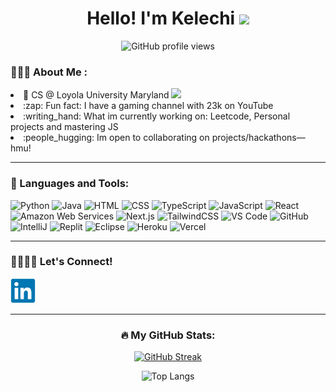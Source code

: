 <h1 align="center">
  Hello! I'm Kelechi
  <img src="https://media.giphy.com/media/hvRJCLFzcasrR4ia7z/giphy.gif" width="30px"/>
</h1>

<div align="center">
    <img src="https://komarev.com/ghpvc/?username=kelechi055&style=flat-square&color=blue" alt="GitHub profile views">
</div>

### 👨🏾‍💻 About Me :
<div>
  <li>
    🔭 CS @ Loyola University Maryland <img src="https://media.giphy.com/media/WUlplcMpOCEmTGBtBW/giphy.gif" width="30"><br> 
  </li>
  <li>
    :zap: Fun fact: I have a gaming channel with 23k on YouTube
  </li>
  <li>
    :writing_hand: What im currently working on: Leetcode, Personal projects and mastering JS
  <li>
    :people_hugging: Im open to collaborating on projects/hackathons—hmu!
  </li>
  
---

### 🧠 Languages and Tools:
<div>
            <img src="https://cdn.jsdelivr.net/gh/devicons/devicon@latest/icons/python/python-original.svg"
            width="40" title="Python" />
            <img src="https://cdn.jsdelivr.net/gh/devicons/devicon@latest/icons/java/java-original.svg" 
            width="40" title="Java"/>
            <img src="https://cdn.jsdelivr.net/gh/devicons/devicon@latest/icons/html5/html5-original.svg" 
            width="40" title="HTML"/>
            <img src="https://cdn.jsdelivr.net/gh/devicons/devicon@latest/icons/css3/css3-original.svg" 
            width="40" title="CSS"/> 
            <img src="https://cdn.jsdelivr.net/gh/devicons/devicon@latest/icons/typescript/typescript-original.svg"
            width="40" title="TypeScript"/>
            <img src="https://cdn.jsdelivr.net/gh/devicons/devicon@latest/icons/javascript/javascript-original.svg" 
            width="40" title="JavaScript"/>
            <img src="https://cdn.jsdelivr.net/gh/devicons/devicon@latest/icons/react/react-original.svg"
            width="40" title="React"/>
            <img src="https://cdn.jsdelivr.net/gh/devicons/devicon@latest/icons/amazonwebservices/amazonwebservices-original-wordmark.svg"
            width="40" title="Amazon Web Services">
            <img src="https://cdn.jsdelivr.net/gh/devicons/devicon@latest/icons/nextjs/nextjs-original.svg"
            width="40" title="Next.js"/>  
            <img src="https://cdn.jsdelivr.net/gh/devicons/devicon@latest/icons/tailwindcss/tailwindcss-original.svg"
            width="40"title="TailwindCSS"/>
            <img src="https://cdn.jsdelivr.net/gh/devicons/devicon@latest/icons/vscode/vscode-original.svg" 
            width="40" title="VS Code"/>
            <img src="https://cdn.jsdelivr.net/gh/devicons/devicon@latest/icons/github/github-original.svg" 
            width="40" title="GitHub"/>
            <img src="https://cdn.jsdelivr.net/gh/devicons/devicon@latest/icons/intellij/intellij-original.svg" 
            width="40" title="IntelliJ"/>
            <img src="https://cdn.jsdelivr.net/gh/devicons/devicon@latest/icons/replit/replit-original.svg" 
            width="40" title="Replit"/>
            <img src="https://cdn.jsdelivr.net/gh/devicons/devicon@latest/icons/eclipse/eclipse-original.svg" 
            width="40" title="Eclipse"/> 
            <img src="https://cdn.jsdelivr.net/gh/devicons/devicon@latest/icons/heroku/heroku-original.svg" 
            width="40" title="Heroku"/>
            <img src="https://cdn.jsdelivr.net/gh/devicons/devicon@latest/icons/vercel/vercel-original.svg"
            width="40" title="Vercel"/> 
            <br> 
</div>

---

### 🫱🏾‍🫲🏾 Let's Connect!
</div>
<a href="https://www.linkedin.com/in/kelechi-opurum/" target="_blank" title="LinkedIn">
  <img src="https://raw.githubusercontent.com/devicons/devicon/6910f0503efdd315c8f9b858234310c06e04d9c0/icons/linkedin/linkedin-original.svg" alt="LinkedIn" width="40"/>
</a>
</div>

---
<div align="center">

### :fire: My GitHub Stats:

[![GitHub Streak](https://streak-stats.demolab.com?user=kelechi055&theme=highcontrast)](https://git.io/streak-stats)

![Top Langs](https://github-readme-stats.vercel.app/api/top-langs/?username=kelechi055&layout=compact&theme=vision-friendly-dark)


</div>
